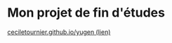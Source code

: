 # Mon projet de fin d'études

[ceciletournier.github.io/yugen (lien)](https://ceciletournier.github.io/yugen/)
